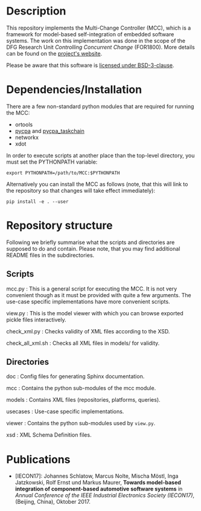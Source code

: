 # Description

This repository implements the Multi-Change Controller (MCC), which is a framework for model-based
self-integration of embedded software systems.
The work on this implementation was done in the scope of the DFG Research Unit _Controlling Concurrent Change_ (FOR1800).
More details can be found on the [project's website](http://ccc-project.org).

Please be aware that this software is [licensed under BSD-3-clause](LICENSE).

# Dependencies/Installation

There are a few non-standard python modules that are required for running the MCC:

* ortools
* [pycpa] and [pycpa_taskchain]
* networkx
* xdot

In order to execute scripts at another place than the top-level directory, you must set the PYTHONPATH variable:

```
export PYTHONPATH=/path/to/MCC:$PYTHONPATH
```

Alternatively you can install the MCC as follows (note, that this will link to the repository so that changes will take effect immediately):

```
pip install -e . --user
```

[pycpa]: https://bitbucket.org/pycpa/pycpa/
[pycpa_taskchain]: https://bitbucket.org/pycpa/pycpa_taskchain/

# Repository structure

Following we briefly summarise what the scripts and directories are supposed to do and contain. Please note, that you may find additional README files in the subdirectories.


## Scripts

mcc.py
: This is a general script for executing the MCC. It is not very convenient though as it must be provided with quite a few arguments. The use-case specific implementations have more convenient scripts.

view.py
: This is the model viewer with which you can browse exported pickle files interactively.

check_xml.py
: Checks validity of XML files according to the XSD.

check_all_xml.sh
: Checks all XML files in models/ for validity.


## Directories

doc
: Config files for generating Sphinx documentation.

mcc
: Contains the python sub-modules of the mcc module.

models
: Contains XML files (repositories, platforms, queries).

usecases
: Use-case specific implementations.

viewer
: Contains the python sub-modules used by `view.py`.

xsd
: XML Schema Definition files.


# Publications

* \[IECON17\]: Johannes Schlatow, Marcus Nolte, Mischa Möstl, Inga Jatzkowski, Rolf Ernst und Markus Maurer, **Towards model-based integration of component-based automotive software systems** in *Annual Conference of the IEEE Industrial Electronics Society (IECON17)*, (Beijing, China), Oktober 2017.
